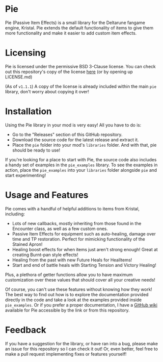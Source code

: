 # Pie
 Pie (Passive Item Effects) is a small library for the Deltarune fangame engine, Kristal. Pie extends the default functionality of items to give them more functionality and make it easier to add custom item effects.
 
# Licensing
 Pie is licensed under the permissive BSD 3-Clause license. You can check out this repository's copy of the license [here](https://github.com/MrOinky/Pie/blob/main/LICENSE.md) (or by opening up LICENSE.md)
 
 (As of `v1.1.1`) A copy of the license is already included within the main `pie` library, don't worry about copying it over! 
 
# Installation
 Using the Pie library in your mod is very easy! All you have to do is:
 - Go to the "Releases" section of this GitHub repository.
 - Download the source code for the latest release and extract it.
 - Place the `pie` folder into your mod's `libraries` folder.
 And with that, pie should be ready to use!
 
 If you're looking for a place to start with Pie, the source code also includes a handy set of examples in the `pie_examples` library. To see the examples in action, place the `pie_examples` into your `libraries` folder alongside `pie` and start experimenting!

# Usage and Features
 Pie comes with a handful of helpful additions to items from Kristal, including:
 - Lots of new callbacks, mostly inheriting from those found in the Encounter class, as well as a few custom ones.
 - Passive Item Effects for equipment such as auto-healing, damage over time and TP restoration. Perfect for mimicking functionality of the Stained Apron!
 - Healing boost effects for when items just aren't strong enough! Great at creating Burnt-pan style effects!
 - Healing from the past with new Future Heals for HealItems!
 - Start and end of battle heals with Starting Tension and Victory Healing!
 
 Plus, a plethora of getter functions allow you to have maximum customization over these values that should cover all your creative needs!
 
 Of course, you can't use these features without knowing how they work! The best way to find out how is to explore the documentation provided directly in the code and take a look at the examples provided inside `pie_examples`. Or if you prefer a proper documentation, I have a [GitHub wiki](https://github.com/MrOinky/Pie/wiki) available for Pie accessible by the link or from this repository.
 
# Feedback
 If you have a suggestion for the library, or have ran into a bug, please make an issue for this repository so I can check it out! Or, even better, feel free to make a pull request implementing fixes or features yourself!
